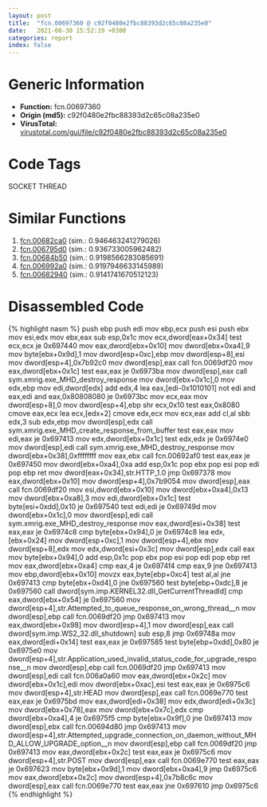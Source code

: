 ```yaml
---
layout: post
title:  "fcn.00697360 @ c92f0480e2fbc88393d2c65c08a235e0"
date:   2021-08-30 15:52:19 +0300
categories: report
index: false
---
```


# Generic Information
- **Function:** fcn.00697360
- **Origin (md5):** c92f0480e2fbc88393d2c65c08a235e0
- **VirusTotal:** [virustotal.com/gui/file/c92f0480e2fbc88393d2c65c08a235e0][virustotal_ref]

# Code Tags
<span class="tag" id="SOCKET">SOCKET</span>
<span class="tag" id="THREAD">THREAD</span>


# Similar Functions

1. [fcn.00682ca0][similar_1_ref] (sim.: 0.946463241279026)
2. [fcn.006795d0][similar_2_ref] (sim.: 0.936733005962482)
3. [fcn.00684b50][similar_3_ref] (sim.: 0.9198566283085691)
4. [fcn.006992a0][similar_4_ref] (sim.: 0.9197946633145989)
5. [fcn.00682940][similar_5_ref] (sim.: 0.9141741670512123)


# Disassembled Code

{% highlight nasm %}
push ebp
push edi
mov ebp,ecx
push esi
push ebx
mov esi,edx
mov ebx,eax
sub esp,0x1c
mov ecx,dword[eax+0x34]
test ecx,ecx
je 0x697440
mov eax,dword[ebx+0x10]
mov dword[ebx+0xa4],9
mov byte[ebx+0x9d],1
mov dword[esp+0xc],ebp
mov dword[esp+8],esi
mov dword[esp+4],0x7b92c0
mov dword[esp],eax
call fcn.0069df20
mov eax,dword[ebx+0x1c]
test eax,eax
je 0x6973ba
mov dword[esp],eax
call sym.xmrig.exe_MHD_destroy_response
mov dword[ebx+0x1c],0
mov edx,ebp
mov edi,dword[edx]
add edx,4
lea eax,[edi-0x1010101]
not edi
and eax,edi
and eax,0x80808080
je 0x6973bc
mov ecx,eax
mov dword[esp+8],0
mov dword[esp+4],ebp
shr ecx,0x10
test eax,0x8080
cmove eax,ecx
lea ecx,[edx+2]
cmove edx,ecx
mov ecx,eax
add cl,al
sbb edx,3
sub edx,ebp
mov dword[esp],edx
call sym.xmrig.exe_MHD_create_response_from_buffer
test eax,eax
mov edi,eax
je 0x697413
mov edx,dword[ebx+0x1c]
test edx,edx
je 0x6974e0
mov dword[esp],edi
call sym.xmrig.exe_MHD_destroy_response
mov dword[ebx+0x38],0xffffffff
mov eax,ebx
call fcn.00692af0
test eax,eax
je 0x697450
mov dword[ebx+0xa4],0xa
add esp,0x1c
pop ebx
pop esi
pop edi
pop ebp
ret
mov dword[eax+0x34],str.HTTP_1.0
jmp 0x697378
mov eax,dword[ebx+0x10]
mov dword[esp+4],0x7b9054
mov dword[esp],eax
call fcn.0069df20
mov esi,dword[ebx+0x10]
mov dword[ebx+0xa4],0x13
mov dword[ebx+0xa8],3
mov edi,dword[ebx+0x1c]
test byte[esi+0xdd],0x10
je 0x697540
test edi,edi
je 0x69749d
mov dword[ebx+0x1c],0
mov dword[esp],edi
call sym.xmrig.exe_MHD_destroy_response
mov eax,dword[esi+0x38]
test eax,eax
je 0x6974c8
cmp byte[ebx+0x94],0
je 0x6974c8
lea edx,[ebx+0x24]
mov dword[esp+0xc],1
mov dword[esp+4],ebx
mov dword[esp+8],edx
mov edx,dword[esi+0x3c]
mov dword[esp],edx
call eax
mov byte[ebx+0x94],0
add esp,0x1c
pop ebx
pop esi
pop edi
pop ebp
ret
mov eax,dword[ebx+0xa4]
cmp eax,4
je 0x6974f4
cmp eax,9
jne 0x697413
mov ebp,dword[ebx+0x10]
movzx eax,byte[ebp+0xc4]
test al,al
jne 0x697413
cmp byte[ebx+0xd4],0
jne 0x697560
test byte[ebp+0xdc],8
je 0x697560
call dword[sym.imp.KERNEL32.dll_GetCurrentThreadId]
cmp eax,dword[ebx+0x54]
je 0x697560
mov dword[esp+4],str.Attempted_to_queue_response_on_wrong_thread__n
mov dword[esp],ebp
call fcn.0069df20
jmp 0x697413
mov eax,dword[ebx+0x98]
mov dword[esp+4],1
mov dword[esp],eax
call dword[sym.imp.WS2_32.dll_shutdown]
sub esp,8
jmp 0x69748a
mov eax,dword[edi+0x14]
test eax,eax
je 0x697585
test byte[ebp+0xdd],0x80
je 0x6975e0
mov dword[esp+4],str.Application_used_invalid_status_code_for_upgrade_response__n
mov dword[esp],ebp
call fcn.0069df20
jmp 0x697413
mov dword[esp],edi
call fcn.006a0a60
mov eax,dword[ebx+0x2c]
mov dword[ebx+0x1c],edi
mov dword[ebx+0xac],esi
test eax,eax
je 0x6975c6
mov dword[esp+4],str.HEAD
mov dword[esp],eax
call fcn.0069e770
test eax,eax
je 0x6975bd
mov eax,dword[edi+0x38]
mov edx,dword[edi+0x3c]
mov dword[ebx+0x78],eax
mov dword[ebx+0x7c],edx
cmp dword[ebx+0xa4],4
je 0x6975f5
cmp byte[ebx+0x9f],0
jne 0x697413
mov dword[esp],ebx
call fcn.00694d80
jmp 0x697413
mov dword[esp+4],str.Attempted_upgrade_connection_on_daemon_without_MHD_ALLOW_UPGRADE_option__n
mov dword[esp],ebp
call fcn.0069df20
jmp 0x697413
mov eax,dword[ebx+0x2c]
test eax,eax
je 0x6975c6
mov dword[esp+4],str.POST
mov dword[esp],eax
call fcn.0069e770
test eax,eax
je 0x697623
mov byte[ebx+0x9d],1
mov dword[ebx+0xa4],9
jmp 0x6975c6
mov eax,dword[ebx+0x2c]
mov dword[esp+4],0x7b8c6c
mov dword[esp],eax
call fcn.0069e770
test eax,eax
jne 0x697610
jmp 0x6975c6
{% endhighlight %}


[similar_1_ref]: /report/fcn.00682ca0@c92f0480e2fbc88393d2c65c08a235e0
[similar_2_ref]: /report/fcn.006795d0@c92f0480e2fbc88393d2c65c08a235e0
[similar_3_ref]: /report/fcn.00684b50@c92f0480e2fbc88393d2c65c08a235e0
[similar_4_ref]: /report/fcn.006992a0@c92f0480e2fbc88393d2c65c08a235e0
[similar_5_ref]: /report/fcn.00682940@c92f0480e2fbc88393d2c65c08a235e0
[virustotal_ref]: https://www.virustotal.com/gui/file/c92f0480e2fbc88393d2c65c08a235e0